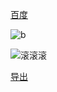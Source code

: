 [百度](http://www.baidu.com "xx")

![b](a "c")

![滚滚滚](C:\Users\user\Pictures\Nuts\tanchuang2.png "uu")


[导出](C:\Users\user\Pictures\Nuts\tanchuang2.png "")

